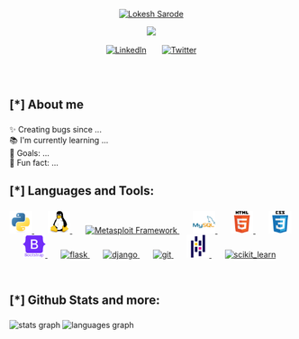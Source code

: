 
<!--
**LuckyVirus1432/LuckyVirus1432** is a ✨ _special_ ✨ repository because its `README.md` (this file) appears on your GitHub profile.

Here are some ideas to get you started:

- 🔭 I’m currently working on ...
- 🌱 I’m currently learning ...
- 👯 I’m looking to collaborate on ...
- 🤔 I’m looking for help with ...
- 💬 Ask me about ...
- 📫 How to reach me: ...
- 😄 Pronouns: ...
- ⚡ Fun fact: ...
-->


<p align="center">
  <a href="https://github.com/LuckyVirus1432">
    <img src="https://github.com/LuckyVirus1432/logos/blob/3f192cdb694a91f13ba7f6039677d6caca0ec61a/githubnamewhite.png" alt="Lokesh Sarode" /></a>
</p>

<p align="center">
  <!-- Typing SVG by DenverCoder1 - https://github.com/DenverCoder1/readme-typing-svg -->
 <a href="https://github.com/LuckyVirus1432">
  <img src="https://readme-typing-svg.demolab.com/?lines=Cybersecurity%20Expert%20and%20Penetration%20Tester;Experienced%20Python%20Developer;Always%20learning%20new%20things&font=Fira%20Code&center=true&width=600&height=45&color=f75c7e&vCenter=true&pause=1000&size=22" />
</a>
</p>

<!-- Social icons section -->
<p align="center">
  <a href="https://www.linkedin.com/in/lokesh-sarode/" target="_blank"><img width="32px" alt="LinkedIn" title="LinkedIn" src="https://github.com/LuckyVirus1432/logos/blob/281db4d46f0e4ad7f28c760236d357c792daa7e8/linkedin.png"/></a>
  &#8287;&#8287;&#8287;&#8287;&#8287;
  <a href="https://twitter.com/DarkVenomLS" target="_blank"><img width="32px" alt="Twitter" title="Twitter" src="https://github.com/LuckyVirus1432/logos/blob/281db4d46f0e4ad7f28c760236d357c792daa7e8/twitter.png"/></a>
<!--   &#8287;&#8287;&#8287;&#8287;&#8287;
  <a href="https://discord.gg/fPrdqh3Zfu" alt="Discord" title="Dev Pro Tips Discord Server"><img width="32px" src=""/></a> -->
<!--   &#8287;&#8287;&#8287;&#8287;&#8287;
  <a href="https://dev.to/denvercoder1"><img width="32px" alt="Dev.to" title="DenverCoder1 Dev.to" src=""></a>
  &#8287;&#8287;&#8287;&#8287;&#8287;
  <a href="https://ko-fi.com/jlawrence"><img width="32px" alt="Ko-fi" title="Buy me a coffee" src=""/></a> -->
<!--   &#8287;&#8287;&#8287;&#8287;&#8287;
  <a href="http://eyl327.mywebcommunity.org/promos/"><img width="32px" alt="Free Stuff" title="Free gifts for you" src="https://i.imgur.com/0uVwkoZ.png"/></a> -->
</p>
<h2></h2>

###
<br>
<h2 align="left">[*] About me</h2>

###

<p align="left">✨ Creating bugs since ...<br>📚 I'm currently learning ...<br>🎯 Goals: ...<br>🎲 Fun fact: ...</p>

###

<h2 align="left">[*] Languages and Tools:</h3>

###

<p align="left"> 
  <a href="https://www.python.org" target="_blank" rel="noreferrer"> 
    <img src="https://raw.githubusercontent.com/devicons/devicon/master/icons/python/python-original.svg" alt="python" width="40" height="40"/> 
  </a> 
  &#8287;&#8287;&#8287;&#8287;&#8287;
  <a href="https://www.linux.org/" target="_blank" rel="noreferrer">
    <img src="https://raw.githubusercontent.com/devicons/devicon/master/icons/linux/linux-original.svg" alt="linux" width="40" height="40"/> 
  </a> 
  &#8287;&#8287;&#8287;&#8287;&#8287;
  <a href="https://www.metasploit.com/" target="_blank" rel="noreferrer">
    <img src="https://w7.pngwing.com/pngs/122/777/png-transparent-metasploit-project-penetration-test-security-hacker-computer-security-shellcode-ruby-blue-angle-logo-thumbnail.png" alt="Metasploit Framework" width="40" height="40"/>
  </a>
   &#8287;&#8287;&#8287;&#8287;&#8287;
  <a href="https://www.mysql.com/" target="_blank" rel="noreferrer"> 
    <img src="https://raw.githubusercontent.com/devicons/devicon/master/icons/mysql/mysql-original-wordmark.svg" alt="mysql" width="40" height="40"/> 
  </a> 
  &#8287;&#8287;&#8287;&#8287;&#8287;
  <a href="https://www.w3.org/html/" target="_blank" rel="noreferrer"> 
    <img src="https://raw.githubusercontent.com/devicons/devicon/master/icons/html5/html5-original-wordmark.svg" alt="html5" width="40" height="40"/> 
  </a>
  &#8287;&#8287;&#8287;&#8287;&#8287;
  <a href="https://www.w3schools.com/css/" target="_blank" rel="noreferrer"> 
    <img src="https://raw.githubusercontent.com/devicons/devicon/master/icons/css3/css3-original-wordmark.svg" alt="css3" width="40" height="40"/> 
  </a> 
  &#8287;&#8287;&#8287;&#8287;&#8287;
  <a href="https://getbootstrap.com" target="_blank" rel="noreferrer"> 
    <img src="https://raw.githubusercontent.com/devicons/devicon/master/icons/bootstrap/bootstrap-plain-wordmark.svg" alt="bootstrap" width="40" height="40"/> 
  </a> 
  &#8287;&#8287;&#8287;&#8287;&#8287;
   <a href="https://flask.palletsprojects.com/" target="_blank" rel="noreferrer"> 
     <img src="https://www.vectorlogo.zone/logos/pocoo_flask/pocoo_flask-icon.svg" alt="flask" width="40" height="40"/> 
   </a> 
  &#8287;&#8287;&#8287;&#8287;&#8287;
  <a href="https://www.djangoproject.com/" target="_blank" rel="noreferrer">
    <img src="https://cdn.worldvectorlogo.com/logos/django.svg" alt="django" width="40" height="40"/>
  </a> 
  &#8287;&#8287;&#8287;&#8287;&#8287;
  <a href="https://git-scm.com/" target="_blank" rel="noreferrer">
    <img src="https://www.vectorlogo.zone/logos/git-scm/git-scm-icon.svg" alt="git" width="40" height="40"/>
  </a>
  &#8287;&#8287;&#8287;&#8287;&#8287;
  <a href="https://pandas.pydata.org/" target="_blank" rel="noreferrer"> 
    <img src="https://raw.githubusercontent.com/devicons/devicon/2ae2a900d2f041da66e950e4d48052658d850630/icons/pandas/pandas-original.svg" alt="pandas" width="40" height="40"/>
  </a>
  &#8287;&#8287;&#8287;&#8287;&#8287;
  <a href="https://scikit-learn.org/" target="_blank" rel="noreferrer">
    <img src="https://upload.wikimedia.org/wikipedia/commons/0/05/Scikit_learn_logo_small.svg" alt="scikit_learn" width="40" height="40"/>
  </a>
</p>


<br>
<h2 align="left">[*] Github Stats and more:</h2>

###

<div>
  <img style=";" src="https://github-readme-stats.vercel.app/api?username=luckyvirus1432&hide_title=false&hide_rank=false&show_icons=true&include_all_commits=true&count_private=true&disable_animations=false&theme=dracula&locale=en&hide_border=false" height="150" alt="stats graph"  />
  <img style="align:right;" src="https://github-readme-stats.vercel.app/api/top-langs?username=luckyvirus1432&locale=en&hide_title=false&layout=compact&card_width=320&langs_count=5&theme=dracula&hide_border=false" height="150" alt="languages graph"  />
</div>





